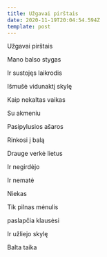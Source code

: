 ```yaml
---
title: Užgavai pirštais
date: 2020-11-19T20:04:54.594Z
template: post
---
```

Užgavai pirštais 

Mano balso stygas 

Ir sustojęs laikrodis 

Išmušė vidunaktį skylę 

Kaip nekaltas vaikas 

Su akmeniu 

Pasipylusios ašaros 

Rinkosi į balą

Drauge verkė lietus 

Ir negirdėjo 

Ir nematė 

Niekas

Tik pilnas mėnulis 

paslapčia klausėsi

Ir užliejo skylę

Balta taika